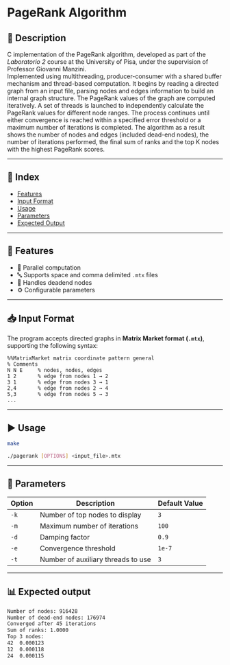 # PageRank Algorithm

## 📝 Description

C implementation of the PageRank algorithm, developed as part of the *Laboratorio 2* course at the University of Pisa, under the supervision of Professor Giovanni Manzini.  
Implemented using multithreading, producer-consumer with a shared buffer mechanism and thread-based computation. It begins by reading a directed graph from an input file, parsing nodes and edges information to build an internal graph structure. The PageRank values of the graph are computed iteratively. A set of threads is launched to independently calculate the PageRank values for different node ranges. The process continues until either convergence is reached within a specified error threshold or a maximum number of iterations is completed. The algorithm as a result shows the number of nodes and edges (included dead-end nodes), the number of iterations performed, the final sum of ranks and the top K nodes with the highest PageRank scores.

---

## 📑 Index

- [Features](#features)
- [Input Format](#input-format)
- [Usage](#usage)
- [Parameters](#parameters)
- [Expected Output](#expected-output)

---

## 🚀 Features

- 🔀 Parallel computation
- 🔤 Supports space and comma delimited `.mtx` files
- 🔧 Handles deadend nodes
- ⚙️ Configurable parameters

---

## 📥 Input Format

The program accepts directed graphs in **Matrix Market format (`.mtx`)**, supporting the following syntax:

```text
%%MatrixMarket matrix coordinate pattern general
% Comments
N N E     % nodes, nodes, edges
1 2       % edge from nodes 1 → 2
3 1       % edge from nodes 3 → 1
2,4       % edge from nodes 2 → 4
5,3       % edge from nodes 5 → 3
...
```

---

## ▶️ Usage

```bash
make
```

```bash
./pagerank [OPTIONS] <input_file>.mtx
```

---

## 🧩 Parameters

| Option | Description                          | Default Value |
|--------|--------------------------------------|----------------|
| `-k`   | Number of top nodes to display       | `3`            |
| `-m`   | Maximum number of iterations         | `100`          |
| `-d`   | Damping factor                       | `0.9`          |
| `-e`   | Convergence threshold                | `1e-7`         |
| `-t`   | Number of auxiliary threads to use   | `3`            |

---

## 📊 Expected output

```bash
Number of nodes: 916428
Number of dead-end nodes: 176974
Converged after 45 iterations
Sum of ranks: 1.0000
Top 3 nodes:
42  0.000123
12  0.000118
24  0.000115
```
